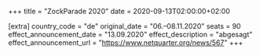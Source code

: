 +++
title = "ZockParade 2020"
date = 2020-09-13T02:00:00+02:00

[extra]
country_code = "de"
original_date = "06.–08.11.2020"
seats = 90
effect_announcement_date = "13.09.2020"
effect_description = "abgesagt"
effect_announcement_url = "https://www.netquarter.org/news/567"
+++
